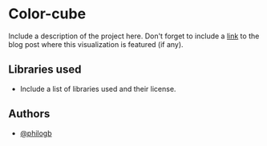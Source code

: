 # Color-cube

Include a description of the project here. Don't forget to include a [link](https://twitter.com/) to
the blog post where this visualization is featured (if any).

## Libraries used

 * Include a list of libraries used and their license.

## Authors

 * [@philogb](https://twitter.com/philogb)

